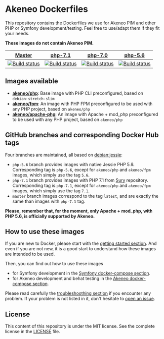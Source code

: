 # Akeneo Dockerfiles

This repository contains the Dockerfiles we use for Akeneo PIM and other PHP or Symfony development/testing. Feel free to use/adapt them if they fit your needs.

**These images do not contain Akeneo PIM**.

| [Master][Master] | [php-7.1][php-7.1] | [php-7.0][php-7.0] | [php-5.6][php-5.6] |
|:----------------:|:------------------:|:------------------:|:------------------:|
| [![Build status][Master image]][Master] | [![Build status][php-7.1 image]][php-7.1] | [![Build status][php-7.0 image]][php-7.0] | [![Build status][php-5.6 image]][php-5.6] |

  [Master image]: https://travis-ci.org/akeneo/Dockerfiles.svg?branch=master
  [Master]: https://travis-ci.org/akeneo/Dockerfiles/tree/master
  [php-7.1 image]: https://travis-ci.org/akeneo/Dockerfiles.svg?branch=php-7.1
  [php-7.1]: https://travis-ci.org/akeneo/Dockerfiles/tree/php-7.1
  [php-7.0 image]: https://travis-ci.org/akeneo/Dockerfiles.svg?branch=php-7.0
  [php-7.0]: https://travis-ci.org/akeneo/Dockerfiles/tree/php-7.0
  [php-5.6 image]: https://travis-ci.org/akeneo/Dockerfiles.svg?branch=php-5.6
  [php-5.6]: https://travis-ci.org/akeneo/Dockerfiles/tree/php-5.6

## Images available

- [**akeneo/php**](php/README.md): Base image with PHP CLI preconfigured, based on `debian:stretch-slim`
- [**akeneo/fpm**](fpm/README.md): An image with PHP FPM preconfigured to be used with any PHP project, based on `akeneo/php`
- [**akeneo/apache-php**](apache-php/README.md): An image with Apache + mod_php preconfigured to be used with any PHP project, based on `akeneo/php`

## GitHub branches and corresponding Docker Hub tags

Four branches are maintained, all based on [debian:jessie](https://hub.docker.com/_/debian/):

- `php-5.6` branch provides images with native Jessie PHP 5.6. Corresponding tag is `php-5.6`, except for `akeneo/php` and `akeneo/fpm` images, which simply use the tag `5.6`.
- `php-7.1` branch provides images with PHP 7.1 from [Sury](https://deb.sury.org/) repository. Corresponding tag is `php-7.1`, except for `akeneo/php` and `akeneo/fpm` images, which simply use the tag `7.1`.
- `master` branch images correspond to the tag `latest`, and are exactly the same than images with `php-7.1` tag.

**Please, remember that, for the moment, only Apache + mod_php, with PHP 5.6, is officially supported by Akeneo.**

## How to use these images

If you are new to Docker, please start with the [getting started section](https://github.com/akeneo/Dockerfiles/blob/master/Docs/getting-started.md).
And even if you are not new, it is a good start to understand how these images are intended to be used.

Then, you can find out how to use these images
- for Symfony development in the [Symfony docker-compose section](https://github.com/akeneo/Dockerfiles/blob/master/Docs/symfony/compose.md).
- for Akeneo development and behat testing in the [Akeneo docker-compose section](https://github.com/akeneo/Dockerfiles/blob/master/Docs/akeneo/compose.md).

Please read carefully the [troubleshoothing section](https://github.com/akeneo/Dockerfiles/blob/master/Docs/troubleshooting.md) if you encounter any problem.
If your problem is not listed in it, don't hesitate to [open an issue](https://github.com/akeneo/Dockerfiles/issues).

## License

This content of this repository is under the MIT license. See the complete license in the [LICENSE](https://github.com/akeneo/Dockerfiles/blob/master/LICENSE) file.
